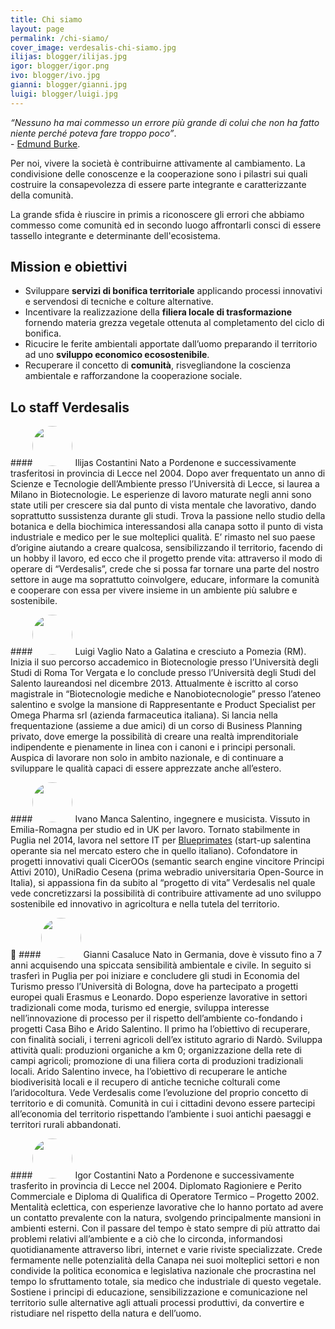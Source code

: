 ```yaml
---
title: Chi siamo
layout: page
permalink: /chi-siamo/
cover_image: verdesalis-chi-siamo.jpg
ilijas: blogger/ilijas.jpg
igor: blogger/igor.png
ivo: blogger/ivo.jpg
gianni: blogger/gianni.jpg
luigi: blogger/luigi.jpg
---
```



*“Nessuno ha mai commesso un errore più grande di colui che non ha fatto niente
perché poteva fare troppo poco”*.<br />- [Edmund Burke](http://en.wikipedia.org/wiki/Edmund_Burke).

Per noi, vivere la società è contribuirne attivamente al cambiamento.
La condivisione delle conoscenze e la cooperazione sono i pilastri sui quali
costruire la consapevolezza di essere parte integrante e caratterizzante della
comunità.

La grande sfida è riuscire in primis a riconoscere gli errori che abbiamo
commesso come comunità ed in secondo luogo affrontarli consci di essere tassello
integrante e determinante dell'ecosistema.


Mission e obiettivi
---

  - Sviluppare **servizi di bonifica territoriale** applicando processi innovativi e servendosi di tecniche e colture alternative.
  - Incentivare la realizzazione della **filiera locale di trasformazione** fornendo materia grezza vegetale ottenuta al completamento del ciclo di bonifica.
  - Ricucire le ferite ambientali apportate dall’uomo preparando il territorio ad uno **sviluppo economico ecosostenibile**.
  - Recuperare il concetto di **comunità**, risvegliandone la coscienza ambientale e rafforzandone la cooperazione sociale.


Lo staff Verdesalis
---


####<img style="border-radius:54px;width:64px;height:64px;" src="/images/{{ page.ilijas }}"> Ilijas Costantini
Nato a Pordenone e successivamente trasferitosi in provincia di Lecce nel 2004.
Dopo aver frequentato un anno di Scienze e Tecnologie dell’Ambiente presso
l’Università di Lecce, si laurea a Milano in Biotecnologie. Le esperienze di
lavoro maturate negli anni sono state utili per crescere sia dal punto di vista
mentale che lavorativo, dando soprattutto sussistenza durante gli studi.
Trova la passione nello studio della botanica e della biochimica interessandosi
alla canapa sotto il punto di vista industriale e medico per le sue molteplici
qualità. E’ rimasto nel suo paese d’origine aiutando a creare qualcosa,
sensibilizzando il territorio, facendo di un hobby il lavoro, ed ecco che il
progetto prende vita: attraverso il modo di operare di “Verdesalis”, crede che
si possa far tornare una parte del nostro settore in auge ma soprattutto
coinvolgere, educare, informare la comunità e cooperare con essa per vivere
insieme in un ambiente più salubre e sostenibile. 


####<img style="border-radius:54px;width:64px;height:64px;" src="/images/{{ page.luigi }}"> Luigi Vaglio
Nato a Galatina e cresciuto a Pomezia (RM). Inizia il suo percorso accademico in
Biotecnologie presso l’Università degli Studi di Roma Tor Vergata e lo conclude
presso l’Università degli Studi del Salento laureandosi nel dicembre 2013.
Attualmente è iscritto al corso magistrale in “Biotecnologie mediche e
Nanobiotecnologie” presso l’ateneo salentino e svolge la mansione di
Rappresentante e Product Specialist per Omega Pharma srl (azienda farmaceutica
italiana). Si lancia nella frequentazione (assieme a due amici) di un corso di
Business Planning privato, dove emerge la possibilità di creare una realtà
imprenditoriale indipendente e pienamente in linea con i canoni e i principi
personali. Auspica di lavorare non solo in ambito nazionale, e di continuare a
sviluppare le qualità capaci di essere apprezzate anche all’estero.


####<img style="border-radius:54px;width:64px;height:64px;" src="/images/{{ page.ivo }}"> Ivano Manca
Salentino, ingegnere e musicista. Vissuto in Emilia-Romagna per studio ed in UK
per lavoro. Tornato stabilmente in Puglia nel 2014, lavora nel settore IT per
<a href="http://www.blueprimates.com/" title="Blueprimates Drupal Web Agency" target="_blank">Blueprimates</a>
(start-up salentina operante sia nel mercato estero che in quello italiano).
Cofondatore in progetti innovativi quali CicerOOs (semantic search engine vincitore Principi Attivi 2010),
UniRadio Cesena (prima webradio universitaria Open-Source in Italia), si appassiona fin
da subito al “progetto di vita” Verdesalis nel quale vede concretizzarsi la
possibilità di contribuire attivamente ad uno sviluppo sostenibile ed innovativo
in agricoltura e nella tutela del territorio.


####<img style="border-radius:54px;width:64px;height:64px;" src="/images/{{ page.gianni }}"> Gianni Casaluce
Nato in Germania, dove è vissuto fino a 7 anni acquisendo una spiccata
sensibilità ambientale e civile. In seguito si trasferì in Puglia per poi
iniziare e concludere gli studi in Economia del Turismo presso l’Università di
Bologna, dove ha partecipato a progetti europei quali Erasmus e Leonardo. Dopo
esperienze lavorative in settori tradizionali come moda, turismo ed energie,
sviluppa interesse nell’innovazione di processo per il rispetto dell’ambiente
co-fondando i progetti Casa Biho e Arido Salentino. Il primo ha l’obiettivo di
recuperare, con finalità sociali, i terreni agricoli dell’ex istituto agrario
di Nardò. Sviluppa attività quali: produzioni organiche a km 0; organizzazione
della rete di campi agricoli; promozione di una filiera corta di produzioni
tradizionali locali. Arido Salentino invece, ha l’obiettivo di recuperare le
antiche biodiverisità locali e il recupero di antiche tecniche colturali come
l’aridocoltura. Vede Verdesalis come l’evoluzione del proprio concetto di
territorio e di comunità. Comunità in cui i cittadini devono essere partecipi
all’economia del territorio rispettando l’ambiente i suoi antichi paesaggi e
territori rurali abbandonati.


####<img style="border-radius:54px;width:64px;height:64px;" src="/images/{{ page.igor }}"> Igor Costantini
Nato a Pordenone e successivamente trasferito in provincia di Lecce nel 2004.
Diplomato  Ragioniere e Perito Commerciale e Diploma di Qualifica di Operatore
Termico – Progetto 2002. Mentalità eclettica, con esperienze lavorative che lo
hanno portato ad avere  un contatto prevalente con la natura, svolgendo
principalmente mansioni in ambienti esterni. Con il passare del tempo è stato
sempre di più attratto dai problemi relativi all’ambiente e a ciò che lo
circonda, informandosi quotidianamente attraverso libri, internet e varie
riviste specializzate. Crede fermamente nelle potenzialità della Canapa nei suoi
molteplici settori e  non condivide la politica economica e legislativa
nazionale che procrastina nel tempo lo sfruttamento totale, sia medico che
industriale di questo vegetale. Sostiene i principi di educazione,
sensibilizzazione e comunicazione nel territorio sulle alternative agli attuali
processi produttivi, da convertire e ristudiare nel rispetto della natura e dell’uomo.
